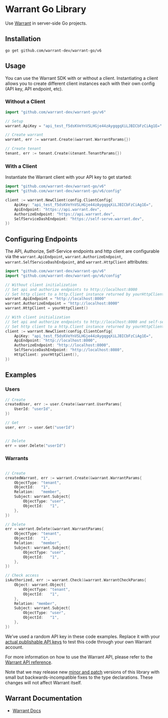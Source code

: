 # Warrant Go Library

Use [Warrant](https://warrant.dev/) in server-side Go projects.

## Installation

```shell
go get github.com/warrant-dev/warrant-go/v6
```

## Usage

You can use the Warrant SDK with or without a client. Instantiating a client allows you to create different client instances each with their own config (API key, API endpoint, etc).

### Without a Client

```go
import "github.com/warrant-dev/warrant-go/v6"

// Setup
warrant.ApiKey = "api_test_f5dsKVeYnVSLHGje44zAygqgqXiLJBICbFzCiAg1E="

// Create warrant
warrant, err := warrant.Create(&warrant.WarrantParams{})

// Create tenant
tenant, err := tenant.Create(&tenant.TenantParams{})
```

### With a Client

Instantiate the Warrant client with your API key to get started:
```go
import "github.com/warrant-dev/warrant-go/v6"
import "github.com/warrant-dev/warrant-go/v6/config"

client := warrant.NewClient(config.ClientConfig{
	ApiKey: "api_test_f5dsKVeYnVSLHGje44zAygqgqXiLJBICbFzCiAg1E=",
	ApiEndpoint: "https://api.warrant.dev",
	AuthorizeEndpoint: "https://api.warrant.dev",
	SelfServiceDashEndpoint: "https://self-serve.warrant.dev",
})
```

## Configuring Endpoints
The API, Authorize, Self-Service endpoints and http client are configurable via the `warrant.ApiEndpoint`, `warrant.AuthorizeEndpoint`, `warrant.SelfServiceDashEndpoint`, and `warrant.HttpClient` attributes:

```go
import "github.com/warrant-dev/warrant-go/v6"
import "github.com/warrant-dev/warrant-go/v6/config"

// Without client initialization
// Set api and authorize endpoints to http://localhost:8000
// Set http client to a http.Client instance returned by yourHttpClient()
warrant.ApiEndpoint = "http://localhost:8000"
warrant.AuthorizeEndpoint = "http://localhost:8000"
warrant.HttpClient = yourHttpClient()

// With client initialization
// Set api and authorize endpoints to http://localhost:8000 and self-service endpoint to http://localhost:8080
// Set http client to a http.Client instance returned by yourHttpClient()
client := warrant.NewClient(config.ClientConfig{
	ApiKey: "api_test_f5dsKVeYnVSLHGje44zAygqgqXiLJBICbFzCiAg1E=",
	ApiEndpoint: "http://localhost:8000",
	AuthorizeEndpoint: "http://localhost:8000",
	SelfServiceDashEndpoint: "http://localhost:8080",
	HttpClient: yourHttpClient(),
})
```

## Examples

### Users

```go
// Create
createdUser, err := user.Create(&warrant.UserParams{
    UserId: "userId",
})

// Get
user, err := user.Get("userId")


// Delete
err = user.Delete("userId")
```

### Warrants

```go

// Create
createdWarrant, err := warrant.Create(&warrant.WarrantParams{
	ObjectType: "tenant",
	ObjectId:   "1",
	Relation:   "member",
	Subject: warrant.Subject{
		ObjectType: "user",
		ObjectId:   "1",
	},
})

// Delete
err = warrant.Delete(&warrant.WarrantParams{
	ObjectType: "tenant",
	ObjectId:   "1",
	Relation:   "member",
	Subject: warrant.Subject{
		ObjectType: "user",
		ObjectId:   "1",
	},
})

// Check access
isAuthorized, err := warrant.Check(&warrant.WarrantCheckParams{
	Object: warrant.Object{
		ObjectType: "tenant",
		ObjectId:   "1",
	},
	Relation: "member",
	Subject: warrant.Subject{
		ObjectType: "user",
		ObjectId:   "1",
	},
})
```


We’ve used a random API key in these code examples. Replace it with your
[actual publishable API keys](https://app.warrant.dev) to
test this code through your own Warrant account.

For more information on how to use the Warrant API, please refer to the
[Warrant API reference](https://docs.warrant.dev).

Note that we may release new [minor and patch](https://semver.org/) versions of this library with small but backwards-incompatible fixes to the type declarations. These changes will not affect Warrant itself.

## Warrant Documentation

- [Warrant Docs](https://docs.warrant.dev/)
